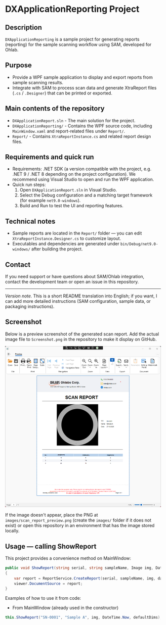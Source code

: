 # DXApplicationReporting Project

Description
-----------

`DXApplicationReporting` is a sample project for generating reports (reporting) for the sample scanning workflow using SAM, developed for Ohlab.

Purpose
-------

- Provide a WPF sample application to display and export reports from sample scanning results.
- Integrate with SAM to process scan data and generate XtraReport files (`.cs` / `.Designer`) that can be printed or exported.

Main contents of the repository
-------------------------------

- `DXApplicationReport.sln` - The main solution for the project.
- `DXApplicationReporting/` - Contains the WPF source code, including `MainWindow.xaml` and report-related files under `Report/`.
- `Report/` - Contains `XtraReportInstance.cs` and related report design files.

Requirements and quick run
-------------------------

- Requirements: .NET SDK (a version compatible with the project, e.g. .NET 9 / .NET 8 depending on the project configuration). We recommend using Visual Studio to open and run the WPF application.
- Quick run steps:
	1. Open `DXApplicationReport.sln` in Visual Studio.
	2. Select the Debug configuration and a matching target framework (for example `net9.0-windows`).
	3. Build and Run to test the UI and reporting features.

Technical notes
---------------

- Sample reports are located in the `Report/` folder — you can edit `XtraReportInstance.Designer.cs` to customize layout.
- Executables and dependencies are generated under `bin/Debug/net9.0-windows/` after building the project.

Contact
-------

If you need support or have questions about SAM/Ohlab integration, contact the development team or open an issue in this repository.

---

_Version note._ This is a short README translation into English; if you want, I can add more detailed instructions (SAM configuration, sample data, or packaging instructions).

Screenshot
----------

Below is a preview screenshot of the generated scan report. Add the actual image file to `Screenshot.png` in the repository to make it display on GitHub.

![Scan report preview](Screenshot.png)

If the image doesn't appear, place the PNG at `images/scan_report_preview.png` (create the `images/` folder if it does not exist) or open this repository in an environment that has the image stored locally.

Usage — calling ShowReport
--------------------------

This project provides a convenience method on MainWindow:

```csharp
public void ShowReport(string serial, string sampleName, Image img, DateTime date, (double length, double width, double height)[] dimensionsArray)
{
    var report = ReportService.CreateReport(serial, sampleName, img, date, dimensionsArray);
    viewer.DocumentSource = report;
}
```

Examples of how to use it from code:

- From MainWindow (already used in the constructor)
```csharp
this.ShowReport("SN-0001", "Sample A", img, DateTime.Now, defaultDims);
```